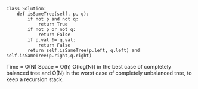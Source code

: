 ```
class Solution:
    def isSameTree(self, p, q):
        if not p and not q:
            return True
        if not p or not q:
            return False
        if p.val != q.val:
            return False
        return self.isSameTree(p.left, q.left) and self.isSameTree(p.right,q.right)
```
Time = O(N)
Space = O(h)
O(log(N)) in the best case of completely balanced tree and O(N) in the worst case of completely unbalanced tree, to keep a recursion stack.
